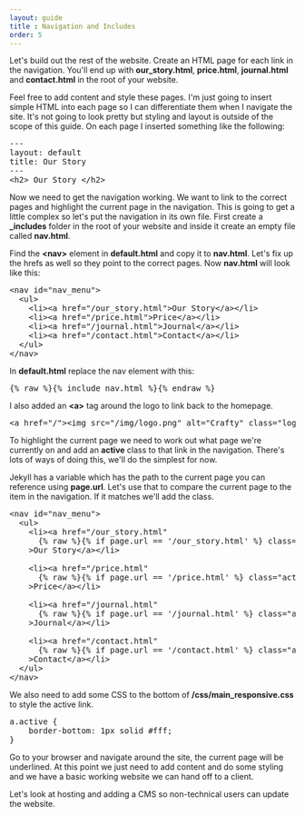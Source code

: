 ```yaml
---
layout: guide
title : Navigation and Includes
order: 5
---
```

Let's build out the rest of the website. Create an HTML page for each link in the navigation. You'll end up with **our_story.html**, **price.html**, **journal.html** and **contact.html** in the root of your website.

Feel free to add content and style these pages. I'm just going to insert simple HTML into each page so I can differentiate them when I navigate the site. It's not going to look pretty but styling and layout is outside of the scope of this guide. On each page I inserted something like the following:

<pre>---
layout: default
title: Our Story
---
&lt;h2&gt; Our Story &lt;/h2&gt;
</pre>

Now we need to get the navigation working. We want to link to the correct pages and highlight the current page in the navigation. This is going to get a little complex so let's put the navigation in its own file. First create a **_includes** folder in the root of your website and inside it create an empty file called **nav.html**.

Find the **&lt;nav&gt;** element in **default.html** and copy it to **nav.html**. Let's fix up the hrefs as well so they point to the correct pages. Now **nav.html** will look like this:

<pre>&lt;nav id=&quot;nav_menu&quot;&gt;
  &lt;ul&gt;
    &lt;li&gt;&lt;a href=&quot;/our_story.html&quot;&gt;Our Story&lt;/a&gt;&lt;/li&gt;
    &lt;li&gt;&lt;a href=&quot;/price.html&quot;&gt;Price&lt;/a&gt;&lt;/li&gt;
    &lt;li&gt;&lt;a href=&quot;/journal.html&quot;&gt;Journal&lt;/a&gt;&lt;/li&gt;
    &lt;li&gt;&lt;a href=&quot;/contact.html&quot;&gt;Contact&lt;/a&gt;&lt;/li&gt;
  &lt;/ul&gt;
&lt;/nav&gt;</pre>

In **default.html** replace the nav element with this:

<pre>{% raw %}{% include nav.html %}{% endraw %}</pre>

I also added an **&lt;a&gt;** tag around the logo to link back to the homepage.

<pre>&lt;a href=&quot;/&quot;&gt;&lt;img src=&quot;/img/logo.png&quot; alt=&quot;Crafty&quot; class=&quot;logo&quot;&gt;&lt;/a&gt;</pre>

To highlight the current page we need to work out what page we're currently on and add an **active** class to that link in the navigation. There's lots of ways of doing this, we'll do the simplest for now.

Jekyll has a variable which has the path to the current page you can reference using **page.url**. Let's use that to compare the current page to the item in the navigation. If it matches we'll add the class.

<pre>&lt;nav id=&quot;nav_menu&quot;&gt;
  &lt;ul&gt;
    &lt;li&gt;&lt;a href=&quot;/our_story.html&quot;
      {% raw %}{% if page.url == '/our_story.html' %} class="active" {% endif %}{% endraw %}
    &gt;Our Story&lt;/a&gt;&lt;/li&gt;

    &lt;li&gt;&lt;a href=&quot;/price.html&quot;
      {% raw %}{% if page.url == '/price.html' %} class="active" {% endif %}{% endraw %}
    &gt;Price&lt;/a&gt;&lt;/li&gt;

    &lt;li&gt;&lt;a href=&quot;/journal.html&quot;
      {% raw %}{% if page.url == '/journal.html' %} class="active" {% endif %}{% endraw %}
    &gt;Journal&lt;/a&gt;&lt;/li&gt;

    &lt;li&gt;&lt;a href=&quot;/contact.html&quot;
      {% raw %}{% if page.url == '/contact.html' %} class="active" {% endif %}{% endraw %}
    &gt;Contact&lt;/a&gt;&lt;/li&gt;
  &lt;/ul&gt;
&lt;/nav&gt;</pre>

We also need to add some CSS to the bottom of **/css/main_responsive.css** to style the active link.

<pre>a.active {
    border-bottom: 1px solid #fff;
}</pre>

Go to your browser and navigate around the site, the current page will be underlined. At this point we just need to add content and do some styling and we have a basic working website we can hand off to a client.

Let's look at hosting and adding a CMS so non-technical users can update the website.
